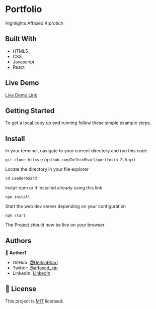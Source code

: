 # Portfolio

Highlights Affaxed Kiprotich


## Built With

- HTML5
- CSS
- Javascript
- React

## Live Demo

[Live Demo Link]()

## Getting Started

To get a local copy up and running follow these simple example steps.

## Install

In your terminal, navigate to your current directory and run this code

`git clone https://github.com/DelhinRharl/portfolio-2.0.git`

Locate the directory in your file explorer

`cd Leaderboard`

Install npm or if installed already using this link

`npm install`

Start the web dev server depending on your configuration

`npm start`

The Project should now be live on your browser

## Authors

👤 **Author1**

- GitHub: [@DelhinRharl](https://github.com/DelhinRharl)
- Twitter: [@affaxed_kip](https://twitter.com/delhinrharl)
- LinkedIn: [LinkedIn](https://linkedin.com/in/affaxed-kiprotich)

## 📝 License

This project is [MIT](./MIT.md) licensed.

